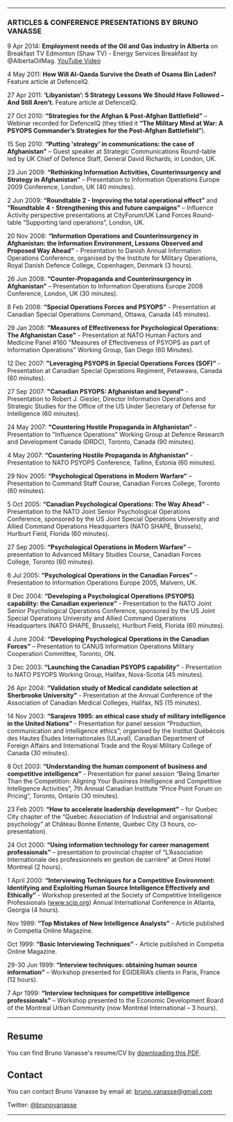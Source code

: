***  
### ARTICLES & CONFERENCE PRESENTATIONS BY BRUNO VANASSE

9 Apr 2014: **Employment needs of the Oil and Gas industry in Alberta** on Breakfast TV Edmonton (Shaw TV) - Energy Services Breakfast by @AlbertaOilMag. [YouTube Video](https://www.youtube.com/watch?v=4wTLN24ESqs)

4 May 2011: **How Will Al-Qaeda Survive the Death of Osama Bin Laden?** Feature article at DefenceIQ.
 
27 Apr 2011: **‘Libyanistan’: 5 Strategy Lessons We Should Have Followed – And Still Aren’t.** Feature article at DefenceIQ. 

27 Oct 2010: **“Strategies for the Afghan & Post-Afghan Battlefield”** – Webinar recorded for DefenceIQ (they titled it **“The Military Mind at War: A PSYOPS Commander’s Strategies for the Post-Afghan Battlefield”**).

15 Sep 2010: **“Putting 'strategy' in communications: the case of Afghanistan”** – Guest speaker at Strategic Communications Round-table led by UK Chief of Defence Staff, General David Richards, in London, UK.

23 Jun 2009: **“Rethinking Information Activities, Counterinsurgency and Strategy in Afghanistan”** – Presentation to Information Operations Europe 2009 Conference, London, UK (40 minutes).

2 Jun 2009: **“Roundtable 2 - Improving the total operational effect”** and **“Roundtable 4 - Strengthening this and future campaigns”** – Influence Activity perspective presentations at CityForum/UK Land Forces Round-table “Supporting land operations”, London, UK.

20 Nov 2008: **“Information Operations and Counterinsurgency in Afghanistan: the Information Environment, Lessons Observed and Proposed Way Ahead”** - Presentation to Danish Annual Information Operations Conference, organised by the Institute for Military Operations, Royal Danish Defence College, Copenhagen, Denmark (3 hours).

26 Jun 2008: **“Counter-Propaganda and Counterinsurgency in Afghanistan”** – Presentation to Information Operations Europe 2008 Conference, London, UK (30 minutes).

8 Feb 2008: **“Special Operations Forces and PSYOPS"** - Presentation at Canadian Special Operations Command, Ottawa, Canada (45 minutes).

29 Jan 2008: **"Measures of Effectiveness for Psychological Operations: The Afghanistan Case"** - Presentation at NATO Human Factors and Medicine Panel #160 "Measures of Effectiveness of PSYOPS as part of Information Operations" Working Group, San Diego (60 Minutes).

12 Dec 2007: **"Leveraging PSYOPS in Special Operations Forces (SOF)"** - Presentation at Canadian Special Operations Regiment, Petawawa, Canada (60 minutes).

27 Sep 2007: **"Canadian PSYOPS: Afghanistan and beyond"** - Presentation to Robert J. Giesler, Director Information Operations and Strategic Studies for the Office of the US Under Secretary of Defense for Intelligence (60 minutes).
 
24 May 2007: **"Countering Hostile Propaganda in Afghanistan"** - Presentation to "Influence Operations" Working Group at Defence Research and Development Canada (DRDC), Toronto, Canada (90 minutes).

4 May 2007: **“Countering Hostile Propaganda in Afghanistan”** - Presentation to NATO PSYOPS Conference, Tallinn, Estonia (60 minutes).

29 Nov 2005: **“Psychological Operations in Modern Warfare”** – Presentation to Command Staff Course, Canadian Forces College, Toronto (60 minutes).

5 Oct 2005: **“Canadian Psychological Operations: The Way Ahead”** - Presentation to the NATO Joint Senior Psychological Operations Conference, sponsored by the US Joint Special Operations University and Allied Command Operations Headquarters (NATO SHAPE, Brussels), Hurlburt Field, Florida (60 minutes).

27 Sep 2005:	**“Psychological Operations in Modern Warfare”** – presentation to Advanced Military Studies Course, Canadian Forces College, Toronto (60 minutes).

6 Jul 2005: **“Psychological Operations in the Canadian Forces”** – Presentation to Information Operations Europe 2005, Malvern, UK.

8 Dec 2004:  **“Developing a Psychological Operations (PSYOPS) capability: the Canadian experience”** - Presentation to the NATO Joint Senior Psychological Operations Conference, sponsored by the US Joint Special Operations University and Allied Command Operations Headquarters (NATO SHAPE, Brussels), Hurlburt Field, Florida (60 minutes).

4 June 2004: **“Developing Psychological Operations in the Canadian Forces”** – Presentation to CANUS Information Operations Military Cooperation Committee, Toronto, ON.

3 Dec 2003: **“Launching the Canadian PSYOPS capability”** - Presentation to NATO PSYOPS Working Group, Halifax, Nova-Scotia (45 minutes).

26 Apr 2004: **“Validation study of Medical candidate selection at Sherbrooke University”** - Presentation at the Annual Conference of the Association of Canadian Medical Colleges, Halifax, NS (15 minutes).

14 Nov 2003:	**“Sarajevo 1995: an ethical case study of military intelligence in the United Nations”** - Presentation for panel session “Production, communication and intelligence ethics”; organised by the Institut Québécois des Hautes Études Internationales (ULaval), Canadian Department of Foreign Affairs and International Trade and the Royal Military College of Canada (30 minutes). 

8 Oct 2003: **“Understanding the human component of business and competitive intelligence”** - Presentation for panel session “Being Smarter Than the Competition: Aligning Your Business Intelligence and Competitive Intelligence Activities”, 7th Annual Canadian Institute “Price Point Forum on Pricing”, Toronto, Ontario (30 minutes). 

23 Feb 2001: **“How to accelerate leadership development”** – for Quebec City chapter of the “Quebec Association of Industrial and organisational psychology” at Château Bonne Entente, Quebec City (3 hours, co-presentation). 

24 Oct 2000: **“Using information technology for career management professionals”** – presentation to provincial chapter of “L’Association Internationale des professionnels en gestion de carrière” at Omni Hotel Montreal (2 hours).

1 April 2000: **“Interviewing Techniques for a Competitive Environment: Identifying and Exploiting Human Source Intelligence Effectively and Ethically”** - Workshop presented at the Society of Competitive Intelligence Professionals (www.scip.org) Annual International Conference in Atlanta, Georgia (4 hours).

Nov 1999: **“Top Mistakes of New Intelligence Analysts”** - Article published in Competia Online Magazine.

Oct 1999: **“Basic Interviewing Techniques”** - Article published in Competia Online Magazine.

29-30 Jun 1999: **“Interview techniques: obtaining human source information”** – Workshop presented for EGIDERIA’s clients in Paris, France (12 hours). 

7 Apr 1999: **“Interview techniques for competitive intelligence professionals”** – Workshop presented to the Economic Development Board of the Montreal Urban Community (now Montréal International – 3 hours).

***  

## Resume

You can find Bruno Vanasse's resume/CV by [downloading this PDF](https://brunovanasse.github.io/Bruno_Vanasse.pdf).


## Contact 

You can contact Bruno Vanasse by email at: <bruno.vanasse@gmail.com> 

Twitter: [@brunovanasse](https://twitter.com/brunovanasse)

* * *
